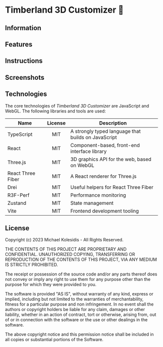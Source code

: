 # Timberland 3D Customizer 🥾

## Information

## Features

## Instructions

## Screenshots

## Technologies

The core technologies of _Timberland 3D Customizer_ are JavaScript and WebGL. The following libraries and tools are used:

| Name              | License | Description                                         |
| ----------------- | :-----: | --------------------------------------------------- |
| TypeScript        |   MIT   | A strongly typed language that builds on JavaScript |
| React             |   MIT   | Component-based, front-end interface library        |
| Three.js          |   MIT   | 3D graphics API for the web, based on WebGL         |
| React Three Fiber |   MIT   | A React renderer for Three.js                       |
| Drei              |   MIT   | Useful helpers for React Three Fiber                |
| R3F-Perf          |   MIT   | Performance monitoring                              |
| Zustand           |   MIT   | State management                                    |
| Vite              |   MIT   | Frontend development tooling                        |

## License

Copyright (c) 2023 Michael Kolesidis - All Rights Reserved.

THE CONTENTS OF THIS PROJECT ARE PROPRIETARY AND CONFIDENTIAL.
UNAUTHORIZED COPYING, TRANSFERRING OR REPRODUCTION OF THE CONTENTS OF THIS PROJECT, VIA ANY MEDIUM IS STRICTLY PROHIBITED.

The receipt or possession of the source code and/or any parts thereof does not convey or imply
any right to use them for any purpose other than the purpose for which they were provided to you.

The software is provided "AS IS", without warranty of any kind, express or implied, including but not limited to
the warranties of merchantability, fitness for a particular purpose and non infringement.
In no event shall the authors or copyright holders be liable for any claim, damages or other liability,
whether in an action of contract, tort or otherwise, arising from, out of or in connection with the software
or the use or other dealings in the software.

The above copyright notice and this permission notice shall be included in all copies or substantial portions of the Software.
